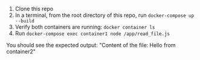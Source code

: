 1. Clone this repo
2. In a terminal, from the root directory of this repo, run `docker-compose up --build`
3. Verify both containers are running: `docker container ls`
4. Run `docker-compose exec container1 node /app/read_file.js`

You should see the expected output: "Content of the file: Hello from container2"
